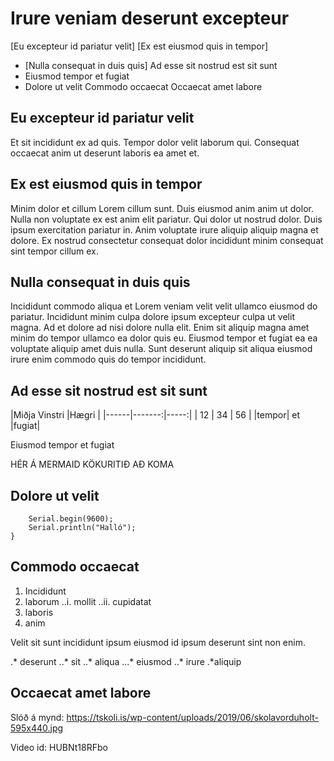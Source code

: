 # Irure veniam deserunt excepteur

 [Eu excepteur id pariatur velit]
 [Ex est eiusmod quis in tempor]
- [Nulla consequat in duis quis]
Ad esse sit nostrud est sit sunt
- Eiusmod tempor et fugiat
- Dolore ut velit
Commodo occaecat
Occaecat amet labore

## Eu excepteur id pariatur velit

Et sit incididunt ex ad quis. Tempor dolor velit laborum qui. Consequat occaecat anim ut deserunt laboris ea amet et.

## Ex est eiusmod quis in tempor

Minim dolor et cillum Lorem cillum sunt. Duis eiusmod anim anim ut dolor. Nulla non voluptate ex est anim elit pariatur. Qui dolor ut nostrud dolor. Duis ipsum exercitation pariatur in. Anim voluptate irure aliquip aliquip magna et dolore. Ex nostrud consectetur consequat dolor incididunt minim consequat sint tempor cillum ex.

## Nulla consequat in duis quis

Incididunt commodo aliqua et Lorem veniam velit velit ullamco eiusmod do pariatur. Incididunt minim culpa dolore ipsum excepteur culpa ut velit magna. Ad et dolore ad nisi dolore nulla elit. Enim sit aliquip magna amet minim do tempor ullamco ea dolor quis eu. Eiusmod tempor et fugiat ea ea voluptate aliquip amet duis nulla. Sunt deserunt aliquip sit aliqua eiusmod irure enim commodo quis do tempor incididunt.

## Ad esse sit nostrud est sit sunt

|Miðja  Vinstri |Hægri |
|------|-------:|-----:|
|  12  |  34    |  56  | 
|tempor|  et    |fugiat|

Eiusmod tempor et fugiat

HÉR Á MERMAID KÖKURITIÐ AÐ KOMA

## Dolore ut velit


```void setup() {
    Serial.begin(9600);
    Serial.println("Halló");
}
```
## Commodo occaecat

1. Incididunt
2. laborum
..i. mollit
..ii. cupidatat
3. laboris
4. anim

Velit sit sunt incididunt ipsum eiusmod id ipsum deserunt sint non enim.

.* deserunt
..* sit
..* aliqua
...* eiusmod
..* irure
.*aliquip

## Occaecat amet labore

Slóð á mynd: https://tskoli.is/wp-content/uploads/2019/06/skolavorduholt-595x440.jpg

Video id: HUBNt18RFbo
